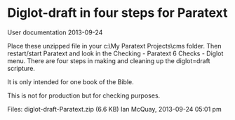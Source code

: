 # Diglot-draft in four steps for Paratext

  User documentation
  2013-09-24

Place these unzipped file in your c:\My Paratext Projects\cms folder.
Then restart/start Paratext and look in the Checking - Paratext 6 Checks - Diglot menu. There are four steps in making and cleaning up the diglot=draft scripture.

It is only intended for one book of the Bible.

This is not for production but for checking purposes.

Files: diglot-draft-Paratext.zip (6.6 KB) Ian McQuay, 2013-09-24 05:01 pm